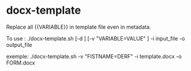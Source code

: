 # docx-template

Replace all {{VARIABLE}} in template file even in metadata.

To use : ./docx-template.sh [-d ] [-v "VARIABLE=VALUE" ] -i input_file -o output_file

exemple:
    ./docx-template.sh  -v "FISTNAME=DERF" -i template.docx -o FORM.docx
